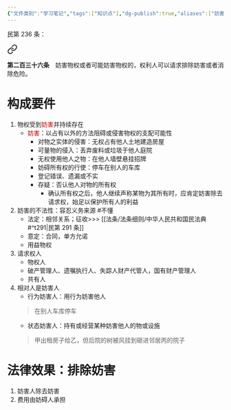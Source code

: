 ```yaml
---
{"文件类别":"学习笔记","tags":["知识点"],"dg-publish":true,"aliases":["妨害排除请求权","排除妨碍请求权"],"permalink":"/学习笔记studyup/知识点cheese/排除妨害请求权/","dgPassFrontmatter":true,"created":"2024-10-05T20:14:52.336+08:00","updated":"2024-10-19T20:00:01.553+08:00"}
---
```


民第 236 条：
<div class="transclusion internal-embed is-loaded"><a class="markdown-embed-link" href="////#t236" aria-label="Open link"><svg xmlns="http://www.w3.org/2000/svg" width="24" height="24" viewBox="0 0 24 24" fill="none" stroke="currentColor" stroke-width="2" stroke-linecap="round" stroke-linejoin="round" class="svg-icon lucide-link"><path d="M10 13a5 5 0 0 0 7.54.54l3-3a5 5 0 0 0-7.07-7.07l-1.72 1.71"></path><path d="M14 11a5 5 0 0 0-7.54-.54l-3 3a5 5 0 0 0 7.07 7.07l1.71-1.71"></path></svg></a><div class="markdown-embed">



**第二百三十六条**　妨害物权或者可能妨害物权的，权利人可以请求排除妨害或者消除危险。 

</div></div>

# 构成要件
1. 物权受到<font color="#c00000">妨害</font>并持续存在
	- <font color="#c00000">妨害</font>：以占有以外的方法阻碍或侵害物权的支配可能性
		- 对物之实体的侵害：无权占有他人土地建造房屋
		- 可量物的侵入：丢弃废料或垃圾于他人庭院
		- 无权使用他人之物：在他人墙壁悬挂招牌
		- 妨碍所有权的行使：停车在别人的车库
		- 登记错误、遗漏或不实
		- 存疑：否认他人对物的所有权
			- 确认所有权之后，他人继续声称某物为其所有时，应肯定妨害除去请求权，始足以保护所有人的利益
2. 妨害的不法性：容忍义务来源 #不懂
	- 法定：相邻关系；征收>>> [[法条/法条细则/中华人民共和国民法典#^t291\|民第 291 条]]
	- 意定：合同，单方允诺
	- 用益物权
3. 请求权人
	- 物权人
	- 破产管理人、遗嘱执行人、失踪人财产代管人，国有财产管理人
	- 共有人
4. 相对人是妨害人
	- 行为妨害人：用行为妨害他人
	>在别人车库停车
	- 状态妨害人：持有或经营某种妨害他人的物或设施
	>甲出租房子给乙，但后院的树被风挂到砸进邻居丙的院子

# 法律效果：排除妨害
1. 妨害人除去妨害
2. 费用由妨碍人承担
